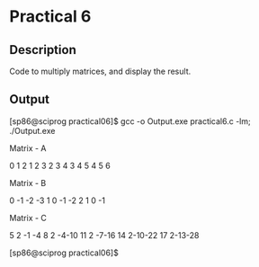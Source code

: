 # Practical 6

## Description

Code to multiply matrices, and display the result.

## Output

[sp86@sciprog practical06]$ gcc -o Output.exe practical6.c -lm; ./Output.exe

Matrix - A

  0  1  2
  1  2  3
  2  3  4
  3  4  5
  4  5  6

Matrix - B

  0 -1 -2 -3
  1  0 -1 -2
  2  1  0 -1

Matrix - C

  5  2 -1 -4
  8  2 -4-10
 11  2 -7-16
 14  2-10-22
 17  2-13-28
 
[sp86@sciprog practical06]$ 